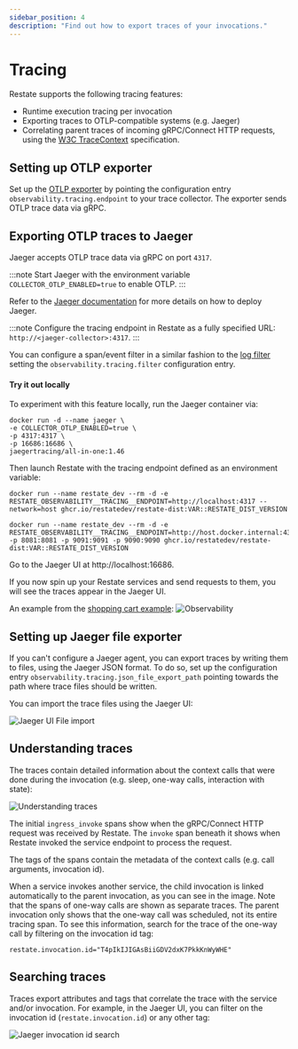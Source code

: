 ```yaml
---
sidebar_position: 4
description: "Find out how to export traces of your invocations."
---
```


# Tracing

Restate supports the following tracing features:

* Runtime execution tracing per invocation
* Exporting traces to OTLP-compatible systems (e.g. Jaeger)
* Correlating parent traces of incoming gRPC/Connect HTTP requests, using the [W3C TraceContext](https://github.com/w3c/trace-context) specification.

## Setting up OTLP exporter

Set up the [OTLP exporter](https://github.com/open-telemetry/opentelemetry-collector/blob/main/exporter/otlpexporter/README.md) by pointing the configuration entry `observability.tracing.endpoint` to your trace collector.
The exporter sends OTLP trace data via gRPC.


## Exporting OTLP traces to Jaeger

Jaeger accepts OTLP trace data via gRPC on port `4317`.

:::note
Start Jaeger with the environment variable `COLLECTOR_OTLP_ENABLED=true` to enable OTLP.
:::

Refer to the [Jaeger documentation](https://www.jaegertracing.io/docs/1.46/deployment/) for more details on how to deploy Jaeger.

:::note
Configure the tracing endpoint in Restate as a fully specified URL: `http://<jaeger-collector>:4317`.
:::

You can configure a span/event filter in a similar fashion to the [log filter](/restate/logging#log-filter) setting the `observability.tracing.filter` configuration entry.

#### Try it out locally
To experiment with this feature locally, run the Jaeger container via:
```shell
docker run -d --name jaeger \
-e COLLECTOR_OTLP_ENABLED=true \
-p 4317:4317 \
-p 16686:16686 \
jaegertracing/all-in-one:1.46
```

Then launch Restate with the tracing endpoint defined as an environment variable:
<Tabs groupId="operating-systems">
<TabItem value="lin" label="Linux">

```shell
docker run --name restate_dev --rm -d -e RESTATE_OBSERVABILITY__TRACING__ENDPOINT=http://localhost:4317 --network=host ghcr.io/restatedev/restate-dist:VAR::RESTATE_DIST_VERSION
```

</TabItem>
<TabItem value="mac" label="macOS">

```shell
docker run --name restate_dev --rm -d -e RESTATE_OBSERVABILITY__TRACING__ENDPOINT=http://host.docker.internal:4317 -p 8081:8081 -p 9091:9091 -p 9090:9090 ghcr.io/restatedev/restate-dist:VAR::RESTATE_DIST_VERSION
```

</TabItem>
</Tabs>

Go to the Jaeger UI at http://localhost:16686.

If you now spin up your Restate services and send requests to them, you will see the traces appear in the Jaeger UI.

An example from the [shopping cart example](https://github.com/restatedev/example-shopping-cart-typescript):
![Observability](/img/observability.jpeg)

## Setting up Jaeger file exporter

If you can't configure a Jaeger agent, you can export traces by writing them to files, using the Jaeger JSON format. To do so, set up the configuration entry `observability.tracing.json_file_export_path` pointing towards the path where trace files should be written.

You can import the trace files using the Jaeger UI:

![Jaeger UI File import](/img/jaeger-import-file.png)


## Understanding traces
The traces contain detailed information about the context calls that were done during the invocation (e.g. sleep, one-way calls, interaction with state):

![Understanding traces](/img/jaeger_tour_background_call_handler.png)

The initial `ingress_invoke` spans show when the gRPC/Connect HTTP request was received by Restate. The `invoke` span beneath it shows when Restate invoked the service endpoint to process the request.

The tags of the spans contain the metadata of the context calls (e.g. call arguments, invocation id). 

When a service invokes another service, the child invocation is linked automatically to the parent invocation, as you can see in the image.
Note that the spans of one-way calls are shown as separate traces. The parent invocation only shows that the one-way call was scheduled, not its entire tracing span. 
To see this information, search for the trace of the one-way call by filtering on the invocation id tag:
```
restate.invocation.id="T4pIkIJIGAsBiiGDV2dxK7PkkKnWyWHE"
```

## Searching traces

Traces export attributes and tags that correlate the trace with the service and/or invocation. For example, in the Jaeger UI, you can filter on the invocation id (`restate.invocation.id`) or any other tag:

![Jaeger invocation id search](/img/jaeger_invocationid_search_handler.png)